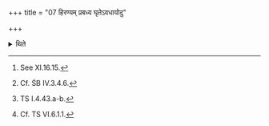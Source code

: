 +++
title = "07 हिरण्यम् प्रबध्य घृतेऽवधायोदु"

+++

<details><summary>थिते</summary>

7. Having tied a piece of gold (to the end of his garment)[^1] then having put it in the ghee (in the ladle),[^2] with two verses beginning with udu tyaṁ... citram[^3]... he makes the libations in the Gārhapatiya (-fire).[^4]  

[^1]: See XI.16.15.  

[^2]: Cf. ŚB IV.3.4.6.   

[^3]: TS I.4.43.a-b.  

[^4]: Cf. TS VI.6.1.1.  
</details>
